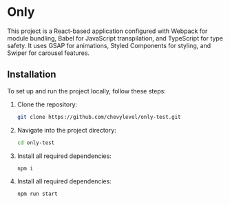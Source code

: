 # Only

This project is a React-based application configured with Webpack for module bundling, Babel for JavaScript transpilation, and TypeScript for type safety. It uses GSAP for animations, Styled Components for styling, and Swiper for carousel features.

## Installation

To set up and run the project locally, follow these steps:

1. Clone the repository:
   ```bash
   git clone https://github.com/chevylevel/only-test.git

2. Navigate into the project directory:
   ```bash
   cd only-test

3. Install all required dependencies:
   ```bash
   npm i

3. Install all required dependencies:
   ```bash
   npm run start
